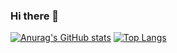 ### Hi there 👋
[![Anurag's GitHub stats](https://github-readme-stats.vercel.app/api?username=xiaoyulejia)](https://github.com/anuraghazra/github-readme-stats)
[![Top Langs](https://github-readme-stats.vercel.app/api/top-langs/?username=anuraghazra)](https://github.com/anuraghazra/github-readme-stats)

